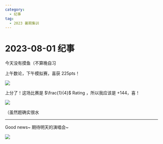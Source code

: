```yaml
---
category:
  - 纪事
tag:
  - 2023 暑期集训
---
```


# 2023-08-01 纪事

今天没有摸鱼（不算晚自习

上午数论，下午模拟赛，喜获 225pts！

<!-- more -->

![](https://i.postimg.cc/G3Q6KRbJ/1a54a114b23d56203d121feab04345f2.png)

上分了！这场比赛是 $\frac{1}{4}$ Rating ，所以我应该是 +144，喜！

![](https://i.postimg.cc/yxv58mLr/3dce16d5335e6f83adcb9abc7c4792f6.png)

（虽然题确实很水

---

Good news~ 期待明天的演唱会~

![](https://i.postimg.cc/Kv8Rzm91/34e459e0769e9d3c3a7797ec430593c0.png)
